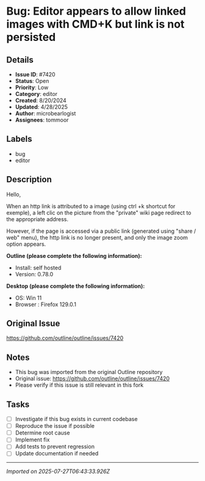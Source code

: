 # Bug: Editor appears to allow linked images with CMD+K but link is not persisted

## Details
- **Issue ID**: #7420
- **Status**: Open
- **Priority**: Low
- **Category**: editor
- **Created**: 8/20/2024
- **Updated**: 4/28/2025
- **Author**: microbearlogist
- **Assignees**: tommoor

## Labels
- bug
- editor

## Description
Hello,

When an http link is attributed to a image (using ctrl +k shortcut for exemple), a left clic on the picture from the "private" wiki page redirect to the appropriate address.

However, if the page is accessed via a public link (generated using "share / web" menu), the http link is no longer present, and only the image zoom option appears.


**Outline (please complete the following information):**
- Install: self hosted
- Version: 0.78.0

**Desktop (please complete the following information):**
 - OS: Win 11
 - Browser : Firefox 129.0.1


## Original Issue
https://github.com/outline/outline/issues/7420

## Notes
- This bug was imported from the original Outline repository
- Original issue: https://github.com/outline/outline/issues/7420
- Please verify if this issue is still relevant in this fork

## Tasks
- [ ] Investigate if this bug exists in current codebase
- [ ] Reproduce the issue if possible
- [ ] Determine root cause
- [ ] Implement fix
- [ ] Add tests to prevent regression
- [ ] Update documentation if needed

---
*Imported on 2025-07-27T06:43:33.926Z*
